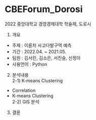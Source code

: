 # CBEForum_Dorosi
2022 중앙대학교 경영경제대학 학술제, 도로시

1. 개요
* 주제 : 이륜차 사고다발구역 예측
* 기간 : 2022.04. ~ 2021.05.
* 팀원 : 김서린, 김소은, 서진슬, 신정아
* 사용언어 : Python

2. 분석내용  
2-1) K-means Clustering  
* Correlation
* K-means Clustering  
2-2) GIS 분석  

3. 결론
